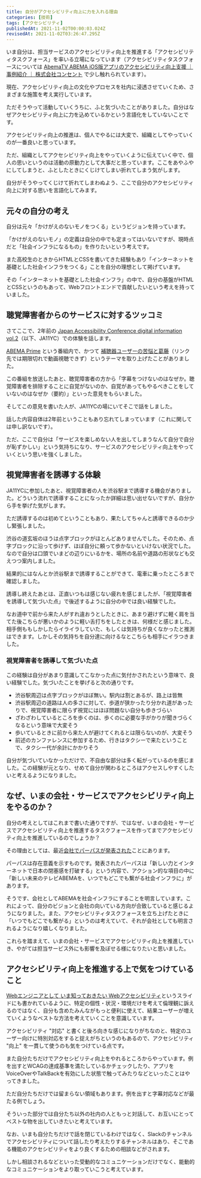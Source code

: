 ```yaml
---
title: 自分がアクセシビリティ向上に力を入れる理由
categories: [技術]
tags: [アクセシビリティ]
publishedAt: 2021-11-02T00:00:03.024Z
revisedAt: 2021-11-02T03:26:47.295Z
---
```


いま自分は、担当サービスのアクセシビリティ向上を推進する「アクセシビリティタスクフォース」を率いる立場になっています（アクセシビリティタスクフォースについては [AbemaTV ABEMA iOS版アプリのアクセシビリティ向上支援 ｜ 事例紹介 ｜ 株式会社コンセント](https://www.concentinc.jp/works/abematv_202101/) で少し触れられています）。

現在、アクセシビリティ向上の文化やプロセスを社内に浸透させていくため、さまざまな施策を考え実行しています。

ただそうやって活動していくうちに、ふと気づいたことがありました。自分はなぜアクセシビリティ向上に力を込めているかという言語化をしていないことです。

アクセシビリティ向上の推進は、個人でやるには大変で、組織としてやっていくのが一番良いと思っています。

ただ、組織としてアクセシビリティ向上をやっていくように伝えていく中で、個人の思いというのは活動の原動力として大事だと思っています。ここをあやふやにしてしまうと、ふとしたときにくじけてしまい折れてしまう気がします。

自分がそうやってくじけて折れてしまわぬよう、ここで自分のアクセシビリティ向上に対する思いを言語化してみます。

## 元々の自分の考え

自分は元々「かけがえのないモノをつくる」というビジョンを持っています。

「かけがえのないモノ」の定義は自分の中でも定まってはいないですが、現時点だと「社会インフラになるもの」を作りたいという考えです。

また高校生のときからHTMLとCSSを書いてきた経験もあり「インターネットを基礎とした社会インフラをつくる」ことを自分の理想として掲げています。

その「インターネットを基礎とした社会インフラ」の中で、自分の基盤がHTMLとCSSというのもあって、Webフロントエンドで貢献したいという考えを持っていました。

## 聴覚障害者からのサービスに対するツッコミ

さてここで、2年前の [Japan Accessibility Conference digital information vol.2](https://japan-a11y-conf.com/vol2/)（以下、JA11YC）での体験を話します。

[ABEMA Prime](https://abema.tv/video/title/89-66) という番組内で、かつて [補聴器ユーザーの苦悩と葛藤](https://abema.tv/channels/abema-news/slots/CTEDYRdBBoo76w)（リンク先では期限切れで動画視聴できず）というテーマを取り上げたことがありました。

この番組を放送したあと、聴覚障害者の方から「字幕をつけないのはなぜか。聴覚障害者を排除することに自覚がないのか、自覚があってもやるべきことをしていないのはなぜか（要約）」といった意見をもらいました。

そしてこの意見を書いた人が、JA11YCの場にいてそこで話をしました。

話した内容自体は2年前ということもあり忘れてしまっています（これに関しては申し訳ないです）。

ただ、ここで自分は「サービスを楽しめない人を出してしまうなんて自分で自分が恥ずかしい」という気持ちになり、サービスのアクセシビリティ向上をやっていくという思いを強くしました。

## 視覚障害者を誘導する体験

JA11YCに参加したあと、視覚障害者の人を渋谷駅まで誘導する機会がありました。どういう流れで誘導することになったか詳細は思い出せないですが、自分から手を挙げた気がします。

ただ誘導するのは初めてということもあり、果たしてちゃんと誘導できるのか少し緊張しました。

渋谷の道玄坂のほうは点字ブロックがほとんどありませんでした。そのため、点字ブロックに沿って歩けず、ほぼ自分に頼って歩かないといけない状況でした。なので自分は口頭でいまどの辺りにいるかを、場所の名前や道路の形状なども交えつつ案内しました。

結果的にはなんとか渋谷駅まで誘導することができて、電車に乗ったところまで確認しました。

誘導し終えたあとは、正直いつもは感じない疲れを感じましたが、「視覚障害者を誘導して気づいた点」で後述するように自分の中では良い経験でした。

なお道中で前から来た人がすれ違おうとしたときに、あまり避けずに軽く肩を当てた後こちらが悪いかのように軽い舌打ちをしたときは、何様だと感じました。相手側ももしかしたらイライラしていた、もしくは気持ちが良くなかったと推測はできます。しかしその気持ちを自分達に向けるなとこちらも相手にイラつきました。

### 視覚障害者を誘導して気づいた点

この経験は自分があまり意識してこなかった点に気付かされたという意味で、良い経験でした。気づいたことを挙げると次の通りです。

- 渋谷駅周辺は点字ブロックがほぼ無い。駅内は割とあるが、路上は皆無
- 渋谷駅周辺の道路は人の多さに対して、歩道が狭かったり分かれ道があったりで、視覚障害者に限らず視覚にはほぼ問題ない自分も歩きづらい
- ざわざわしているところを歩くのは、歩くのに必要な手がかりが聞きづらくなるという意味で大変そう
- 歩いているときに前から来た人が避けてくれるとは限らないのが、大変そう
- 前述のカンファレンスに参加するため、行きはタクシーで来たということで、タクシー代が余計にかかりそう

自分が気づいていなかっただけで、不自由な部分は多く転がっているのを感じました。この経験が元となり、せめて自分が関わるところはアクセスしやすくしたいと考えるようになりました。

## なぜ、いまの会社・サービスでアクセシビリティ向上をやるのか？

自分の考えとしてはこれまで書いた通りですが、ではなぜ、いまの会社・サービスでアクセシビリティ向上を推進するタスクフォースを作ってまでアクセシビリティ向上を推進しているのでしょうか？

その理由としては、最近[会社でパーパスが発表された](https://www.cyberagent.co.jp/corporate/purpose/)ことにあります。

パーパスは存在意義を示すものです。発表されたパーパスは「新しい力とインターネットで日本の閉塞感を打破する」という内容で、アクション的な項目の中に「新しい未来のテレビABEMAを、いつでもどこでも繋がる社会インフラに」があります。

そうです、会社としてABEMAを社会インフラにすることを明言しています。これによって、自分のビジョンと会社の向いている方向が合致していると感じるようになりました。また、アクセシビリティタスクフォースを立ち上げたときに「いつでもどこでも繋がる」というのは考えていて、それが会社としても明言されるようになり嬉しくなりました。

これらを踏まえて、いまの会社・サービスでアクセシビリティ向上を推進していき、やがては担当サービス外にも影響を及ぼせる様になりたいと思いました。

## アクセシビリティ向上を推進する上で気をつけていること

[Webエンジニアとして いま知っておきたい Webアクセシビリティ](https://speakerdeck.com/ymrl/webenziniatosite-imazhi-tuteokitai-webakusesibiritei?slide=11)というスライドにも書かれているように、特定の個性・状況・環境だけを考えて倫理観に訴えるのではなく、自分も含めたみんながもっと便利に使えて、結果ユーザーが増えていくようなベストな方法を考えていくことを意識しています。

アクセシビリティ "対応" と書くと後ろ向きな感じになりがちなのと、特定のユーザー向けに特別対応をすると捉えがちというのもあるので、アクセシビリティ "向上" を一貫して使うのも気をつけている点です。

また自分たちだけでアクセシビリティ向上をやれるところからやっています。例を出すとWCAGの達成基準を満たしているかチェックしたり、アプリをVoiceOverやTalkBackを有効にした状態で触ってみたりなどといったことはやってきました。

ただ自分たちだけでは留まらない領域もあります。例を出すと字幕対応などが最たる例でしょう。

そういった部分では自分たち以外の社内の人ともっと対話して、お互いにとってベストな物を出していきたいと考えています。

なお、いまも自分たちだけで話を閉じているわけではなく、Slackのチャンネルでアクセシビリティについて話したり考えたりするチャンネルはあり、そこである機能のアクセシビリティをより良くするための相談などがされます。

しかし相談されるなどといった受動的なコミュニケーションだけでなく、能動的なコミュニケーションをより取っていこうと考えています。
